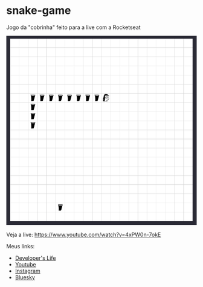 # snake-game

Jogo da "cobrinha" feito para a live com a Rocketseat

![Print do jogo](./images/print.png)

Veja a live: https://www.youtube.com/watch?v=4xPW0n-7okE

Meus links:

- [Developer's Life](https://developerslife.tech/)
- [Youtube](https://youtube.com/@ProgramadorREAL)
- [Instagram](https://instagram.com/programadorreal)
- [Bluesky](https://bsky.app/profile/programadorreal.developerslife.tech)
